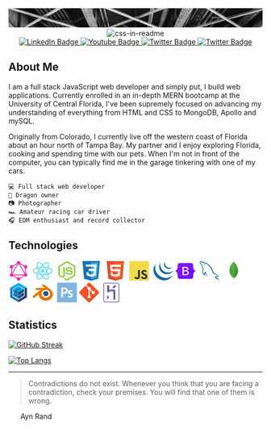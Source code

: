 <picture>
 <img src="Congress Avenue Bridge Downtown Austin Texas.jpeg" alt="congress-ave-bridge-header-image">
</picture>
<div align="center">
    <img src="style.svg" alt="css-in-readme" height="55px">
</div>
<div id="badges" align="center">
    <a href="https://www.linkedin.com/in/craig-putzstuck-8473b7161/">
        <img src="https://img.shields.io/badge/LinkedIn-0a66c2?style=plastic&logo=linkedin&logoColor=white" alt="LinkedIn Badge"/>
    </a>
    <a href="https://www.facebook.com/craig.putzstuck.5">
        <img src="https://img.shields.io/badge/Facebook-1877f2?style=plastic&logo=youtube&logoColor=white" alt="Youtube Badge"/>
    </a>
    <a href="https://twitter.com/CraigPutzstuck">
        <img src="https://img.shields.io/badge/Twitter-1da1f2?style=plastic&logo=twitter&logoColor=white" alt="Twitter Badge"/>
    </a>
    <a href="https://www.instagram.com/mx5craig/?fbclid=IwAR3kdfcwkm9D9TNx75G_SJTl460G782Zqq6Tw1d-J6HAsp12X4OgIsgHx1I">
        <img src="https://img.shields.io/badge/Instagram-c32aa3?style=plastic&logo=instagram&logoColor=white" alt="Twitter Badge"/>
    </a>
</div>

## About Me

I am a full stack JavaScript web developer and simply put, I build web applications. Currently enrolled in an in-depth MERN bootcamp at the University of Central Florida, I've been supremely focused on advancing my understanding of everything from HTML and CSS to MongoDB, Apollo and mySQL.

Originally from Colorado, I currently live off the western coast of Florida about an hour north of Tampa Bay. My partner and I enjoy exploring Florida, cooking and spending time with our pets. When I'm not in front of the computer, you can typically find me in the garage tinkering with one of my cars.

```html
💻 Full stack web developer
🐉 Dragon owner
📷 Photographer
🏎 Amateur racing car driver
🎧 EDM enthusiast and record collector
```

## Technologies

<div>
    <img src="https://raw.githubusercontent.com/devicons/devicon/1119b9f84c0290e0f0b38982099a2bd027a48bf1/icons/graphql/graphql-plain.svg" title="GraphQL" alt="GraphQL" width="40" height="40"/>&nbsp;
    <img src="https://raw.githubusercontent.com/devicons/devicon/1119b9f84c0290e0f0b38982099a2bd027a48bf1/icons/react/react-original.svg" title="React" alt="React" width="40" height="40"/>&nbsp;
    <img src="https://raw.githubusercontent.com/devicons/devicon/1119b9f84c0290e0f0b38982099a2bd027a48bf1/icons/nodejs/nodejs-original.svg" title="NodeJS" alt="NodeJS" width="40" height="40"/>&nbsp;
    <img src="https://raw.githubusercontent.com/devicons/devicon/1119b9f84c0290e0f0b38982099a2bd027a48bf1/icons/css3/css3-original.svg"  title="CSS3" alt="CSS" width="40" height="40"/>&nbsp;
    <img src="https://raw.githubusercontent.com/devicons/devicon/1119b9f84c0290e0f0b38982099a2bd027a48bf1/icons/html5/html5-original.svg" title="HTML5" alt="HTML" width="40" height="40"/>&nbsp;
    <img src="https://raw.githubusercontent.com/devicons/devicon/1119b9f84c0290e0f0b38982099a2bd027a48bf1/icons/javascript/javascript-original.svg" title="JavaScript" alt="JavaScript" width="40" height="40"/>&nbsp;
    <img src="https://raw.githubusercontent.com/devicons/devicon/1119b9f84c0290e0f0b38982099a2bd027a48bf1/icons/jquery/jquery-original.svg" title="jQuery" alt="jQuery" width="40" height="40"/>
    <img src="https://raw.githubusercontent.com/devicons/devicon/1119b9f84c0290e0f0b38982099a2bd027a48bf1/icons/bootstrap/bootstrap-original.svg" title="Bootstrap" alt="Bootstrap" width="40" height="40"/>&nbsp;
    <img src="https://raw.githubusercontent.com/devicons/devicon/1119b9f84c0290e0f0b38982099a2bd027a48bf1/icons/mysql/mysql-original.svg" title="MySQL"  alt="MySQL" width="40" height="40"/>&nbsp;
    <img src="https://raw.githubusercontent.com/devicons/devicon/1119b9f84c0290e0f0b38982099a2bd027a48bf1/icons/mongodb/mongodb-original.svg" title="MongoDB" alt="MongoDB" width="40" height="40"/>&nbsp;
    <img src="https://raw.githubusercontent.com/devicons/devicon/1119b9f84c0290e0f0b38982099a2bd027a48bf1/icons/sequelize/sequelize-original.svg" title="Sequelize"  alt="Sequelize" width="40" height="40"/>&nbsp;
    <img src="https://raw.githubusercontent.com/devicons/devicon/1119b9f84c0290e0f0b38982099a2bd027a48bf1/icons/blender/blender-original.svg" title="Blender" alt="Blender" width="40" height="40"/>&nbsp;
    <img src="https://raw.githubusercontent.com/devicons/devicon/1119b9f84c0290e0f0b38982099a2bd027a48bf1/icons/photoshop/photoshop-plain.svg" title="Photoshop" alt="Photoshop" width="40" height="40"/>
    <img src="https://raw.githubusercontent.com/devicons/devicon/1119b9f84c0290e0f0b38982099a2bd027a48bf1/icons/git/git-original.svg" title="Git" alt="Git" width="40" height="40"/>
    <img src="https://raw.githubusercontent.com/devicons/devicon/1119b9f84c0290e0f0b38982099a2bd027a48bf1/icons/heroku/heroku-original.svg" title="Heroku" alt="Heroku" width="40" height="40"/>
</div>

## Statistics

[![GitHub Streak](http://github-readme-streak-stats.herokuapp.com?user=argounova&theme=tokyonight&hide_border=true&date_format=j%20M%5B%20Y%5D)](https://git.io/streak-stats)

[![Top Langs](https://github-readme-stats.vercel.app/api/top-langs/?username=argounova&layout=compact&theme=tokyonight&hide_border=true)](https://github.com/anuraghazra/github-readme-stats)


---
> Contradictions do not exist. Whenever you think that you are facing a contradiction, check your premises. You will find that one of them is wrong.

&nbsp;&nbsp;&nbsp;&nbsp;&nbsp;&nbsp;Ayn Rand
<div align="right">
<img src="https://komarev.com/ghpvc/?username=argounova&style=flat-square&color=blue" alt=""/>
</div>
